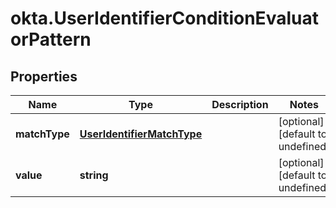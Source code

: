 # okta.UserIdentifierConditionEvaluatorPattern

## Properties

Name | Type | Description | Notes
------------ | ------------- | ------------- | -------------
**matchType** | [**UserIdentifierMatchType**](UserIdentifierMatchType.md) |  | [optional] [default to undefined]
**value** | **string** |  | [optional] [default to undefined]


